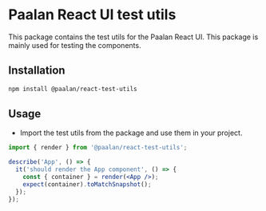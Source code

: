 # Paalan React UI test utils

This package contains the test utils for the Paalan React UI. This package is mainly used for testing the components.

## Installation

```bash
npm install @paalan/react-test-utils
```

## Usage

- Import the test utils from the package and use them in your project.

```jsx
import { render } from '@paalan/react-test-utils';

describe('App', () => {
  it('should render the App component', () => {
    const { container } = render(<App />);
    expect(container).toMatchSnapshot();
  });
});
```
